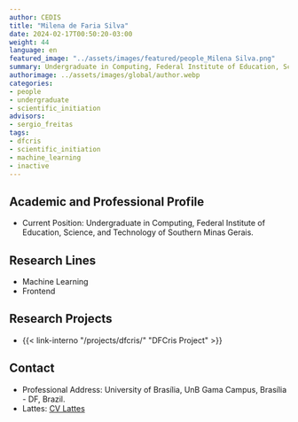```yaml
---
author: CEDIS
title: "Milena de Faria Silva"
date: 2024-02-17T00:50:20-03:00
weight: 44
language: en
featured_image: "../assets/images/featured/people_Milena Silva.png"
summary: Undergraduate in Computing, Federal Institute of Education, Science, and Technology of Southern Minas Gerais
authorimage: ../assets/images/global/author.webp
categories: 
- people
- undergraduate
- scientific_initiation
advisors:
- sergio_freitas
tags: 
- dfcris
- scientific_initiation
- machine_learning
- inactive 
---
```

## Academic and Professional Profile
- Current Position: Undergraduate in Computing, Federal Institute of Education, Science, and Technology of Southern Minas Gerais.

## Research Lines
- Machine Learning
- Frontend

## Research Projects
- {{< link-interno "/projects/dfcris/" "DFCris Project" >}}

## Contact
- Professional Address: University of Brasília, UnB Gama Campus, Brasília - DF, Brazil.
- Lattes: [CV Lattes](http://lattes.cnpq.br/3773267134438950)